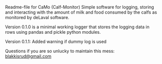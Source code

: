 Readme-file for CaMo (Calf-Monitor) 
Simple software for logging, storing and interacting
with the amount of milk and food consumed by the calfs
as monitored by deLaval software.

Version 0.1.0 is a minimal working logger that stores the logging data
in rows using pandas and pickle python modules. 

Version 0.1.1: Added warning if dummy log is used

Questions if you are so unlucky to maintain this mess: blakkisrud@gmail.com

